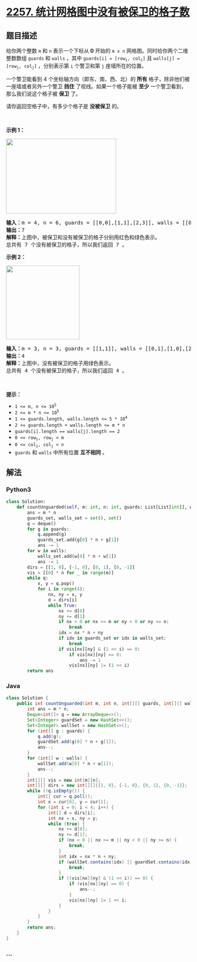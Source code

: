 # [2257. 统计网格图中没有被保卫的格子数](https://leetcode-cn.com/problems/count-unguarded-cells-in-the-grid)

## 题目描述

<!-- 这里写题目描述 -->

<p>给你两个整数&nbsp;<code>m</code>&nbsp;和&nbsp;<code>n</code>&nbsp;表示一个下标从<strong>&nbsp;0</strong>&nbsp;开始的&nbsp;<code>m x n</code>&nbsp;网格图。同时给你两个二维整数数组&nbsp;<code>guards</code> 和&nbsp;<code>walls</code>&nbsp;，其中&nbsp;<code>guards[i] = [row<sub>i</sub>, col<sub>i</sub>]</code>&nbsp;且&nbsp;<code>walls[j] = [row<sub>j</sub>, col<sub>j</sub>]</code>&nbsp;，分别表示第 <code>i</code>&nbsp;个警卫和第 <code>j</code>&nbsp;座墙所在的位置。</p>

<p>一个警卫能看到 4 个坐标轴方向（即东、南、西、北）的 <strong>所有</strong>&nbsp;格子，除非他们被一座墙或者另外一个警卫 <strong>挡住</strong>&nbsp;了视线。如果一个格子能被 <strong>至少</strong>&nbsp;一个警卫看到，那么我们说这个格子被 <strong>保卫</strong>&nbsp;了。</p>

<p>请你返回空格子中，有多少个格子是 <strong>没被保卫</strong>&nbsp;的。</p>

<p>&nbsp;</p>

<p><strong>示例 1：</strong></p>

<p><img alt="" src="https://assets.leetcode.com/uploads/2022/03/10/example1drawio2.png" style="width: 300px; height: 204px;"></p>

<pre><b>输入：</b>m = 4, n = 6, guards = [[0,0],[1,1],[2,3]], walls = [[0,1],[2,2],[1,4]]
<b>输出：</b>7
<strong>解释：</strong>上图中，被保卫和没有被保卫的格子分别用红色和绿色表示。
总共有 7 个没有被保卫的格子，所以我们返回 7 。
</pre>

<p><strong>示例 2：</strong></p>

<p><img alt="" src="https://assets.leetcode.com/uploads/2022/03/10/example2drawio.png" style="width: 200px; height: 201px;"></p>

<pre><b>输入：</b>m = 3, n = 3, guards = [[1,1]], walls = [[0,1],[1,0],[2,1],[1,2]]
<b>输出：</b>4
<b>解释：</b>上图中，没有被保卫的格子用绿色表示。
总共有 4 个没有被保卫的格子，所以我们返回 4 。
</pre>

<p>&nbsp;</p>

<p><strong>提示：</strong></p>

<ul>
	<li><code>1 &lt;= m, n &lt;= 10<sup>5</sup></code></li>
	<li><code>2 &lt;= m * n &lt;= 10<sup>5</sup></code></li>
	<li><code>1 &lt;= guards.length, walls.length &lt;= 5 * 10<sup>4</sup></code></li>
	<li><code>2 &lt;= guards.length + walls.length &lt;= m * n</code></li>
	<li><code>guards[i].length == walls[j].length == 2</code></li>
	<li><code>0 &lt;= row<sub>i</sub>, row<sub>j</sub> &lt; m</code></li>
	<li><code>0 &lt;= col<sub>i</sub>, col<sub>j</sub> &lt; n</code></li>
	<li><code>guards</code>&nbsp;和&nbsp;<code>walls</code>&nbsp;中所有位置 <strong>互不相同</strong>&nbsp;。</li>
</ul>


## 解法

<!-- 这里可写通用的实现逻辑 -->

<!-- tabs:start -->

### **Python3**

<!-- 这里可写当前语言的特殊实现逻辑 -->

```python
class Solution:
    def countUnguarded(self, m: int, n: int, guards: List[List[int]], walls: List[List[int]]) -> int:
        ans = m * n
        guards_set, walls_set = set(), set()
        q = deque()
        for g in guards:
            q.append(g)
            guards_set.add(g[0] * n + g[1])
            ans -= 1
        for w in walls:
            walls_set.add(w[0] * n + w[1])
            ans -= 1
        dirs = [[1, 0], [-1, 0], [0, 1], [0, -1]]
        vis = [[0] * n for _ in range(m)]
        while q:
            x, y = q.pop()
            for i in range(4):
                nx, ny = x, y
                d = dirs[i]
                while True:
                    nx += d[0]
                    ny += d[1]
                    if nx < 0 or nx >= m or ny < 0 or ny >= n:
                        break
                    idx = nx * n + ny
                    if idx in guards_set or idx in walls_set:
                        break
                    if vis[nx][ny] & (1 << i) == 0: 
                        if vis[nx][ny] == 0:
                            ans -= 1
                        vis[nx][ny] |= (1 << i)
        return ans
```

### **Java**

<!-- 这里可写当前语言的特殊实现逻辑 -->

```java
class Solution {
    public int countUnguarded(int m, int n, int[][] guards, int[][] walls) {
        int ans = m * n;
        Deque<int[]> q = new ArrayDeque<>();
        Set<Integer> guardSet = new HashSet<>();
        Set<Integer> wallSet = new HashSet<>();
        for (int[] g : guards) {
            q.add(g);
            guardSet.add(g[0] * n + g[1]);
            ans--;
        }
        for (int[] w : walls) {
            wallSet.add(w[0] * n + w[1]);
            ans--;
        }
        int[][] vis = new int[m][n];
        int[][] dirs = new int[][]{{1, 0}, {-1, 0}, {0, 1}, {0, -1}};
        while (!q.isEmpty()) {
            int[] cur = q.poll();
            int x = cur[0], y = cur[1];
            for (int i = 0; i < 4; i++) {
                int[] d = dirs[i];
                int nx = x, ny = y;
                while (true) {
                    nx += d[0];
                    ny += d[1];
                    if (nx < 0 || nx >= m || ny < 0 || ny >= n) {
                        break;
                    }
                    int idx = nx * n + ny;
                    if (wallSet.contains(idx) || guardSet.contains(idx)) {
                        break;
                    }
                    if ((vis[nx][ny] & (1 << i)) == 0) {
                        if (vis[nx][ny] == 0) {
                            ans--;
                        }
                        vis[nx][ny] |= 1 << i;
                    }   
                }
            }
        }
        return ans;
    }
}
```

### **...**

```

```

<!-- tabs:end -->

